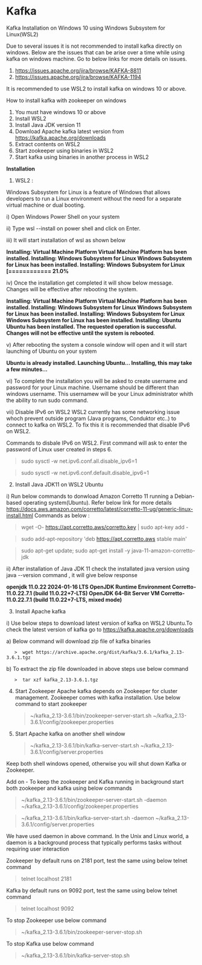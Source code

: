 # Kafka
Kafka Installation on Windows 10 using Windows Subsystem for Linux(WSL2)

Due to several issues it is not recommended to install kafka directly on windows.
Below are the issues that can be arise over a time while using kafka on windows machine. Go to below links for more details on issues.
1. https://issues.apache.org/jira/browse/KAFKA-8811
2. https://issues.apache.org/jira/browse/KAFKA-1194

It is recommended to use WSL2 to install kafka on windows 10 or above.

How to install kafka with zookeeper on windows
1. You must have windows 10 or above
2. Install WSL2
3. Install Java JDK version 11
4. Download Apache kafka latest version from https://kafka.apache.org/downloads
5. Extract contents on WSL2
6. Start zookeeper using binaries in WSL2
7. Start kafka using binaries in another process in WSL2
   
**Installation**

1. WSL2 : 

Windows Subsystem for Linux is a feature of Windows that allows developers to run a Linux environment without the need for a separate virtual machine or dual booting.

i) Open Windows Power Shell on your system
   
ii) Type wsl --install on power shell and click on Enter.
   
iii) It will start installation of wsl as shown below

   **Installing: Virtual Machine Platform
Virtual Machine Platform has been installed.
Installing: Windows Subsystem for Linux
Windows Subsystem for Linux has been installed.
Installing: Windows Subsystem for Linux
[============              21.0%**

iv) Once the installation get completed it will show below message. Changes will be effective after rebooting the system.

**Installing: Virtual Machine Platform
Virtual Machine Platform has been installed.
Installing: Windows Subsystem for Linux
Windows Subsystem for Linux has been installed.
Installing: Windows Subsystem for Linux
Windows Subsystem for Linux has been installed.
Installing: Ubuntu
Ubuntu has been installed.
The requested operation is successful. Changes will not be effective until the system is rebooted**.

v) After rebooting the system a console window will open and it will start launching of Ubuntu on your system

   **Ubuntu is already installed.
Launching Ubuntu...
Installing, this may take a few minutes...**

vi) To complete the installation you will be asked to create username and password for your Linux machine.
   Username should be different than windows username. This usernamew will be your Linux administrator whith the ability to run sudo command.
   
vii) Disable IPv6 on WSL2
   WSL2 currently has some networking issue whoch prevent outside program (Java programs, Conduktor etc..) to connect to kafka on WSL2.
   To fix this it is recommended that disable IPv6 on WSL2.

   Commands to disbale IPv6 on WSL2. First command will ask to enter the password of Linux user created in steps 6.
   
   > sudo sysctl -w net.ipv6.conf.all.disable_ipv6=1

   > sudo sysctl -w net.ipv6.conf.default.disable_ipv6=1

2. Install Java JDK11 on WSL2 Ubuntu

i) Run below commands to donwload Amazon Corretto 11 running a Debian-based operating system(Ubuntu).
   Refer below link for more details
   https://docs.aws.amazon.com/corretto/latest/corretto-11-ug/generic-linux-install.html
   Commands as below :
   
   > wget -O- https://apt.corretto.aws/corretto.key | sudo apt-key add -

   > sudo add-apt-repository 'deb https://apt.corretto.aws stable main'
   
   > sudo apt-get update; sudo apt-get install -y java-11-amazon-corretto-jdk

ii)   After installation of Java JDK 11 check the installated java version using java --version command , it will give below response

**openjdk 11.0.22 2024-01-16 LTS
OpenJDK Runtime Environment Corretto-11.0.22.7.1 (build 11.0.22+7-LTS)
OpenJDK 64-Bit Server VM Corretto-11.0.22.7.1 (build 11.0.22+7-LTS, mixed mode)** 

3. Install Apache kafka

i) Use below steps to download latest version of kafka on WSL2 Ubuntu.To check the latest version of kafka go to https://kafka.apache.org/downloads

   a) Below command will download zip file of kafka binaries
    
       >  wget https://archive.apache.org/dist/kafka/3.6.1/kafka_2.13-3.6.1.tgz
       
   b) To extract the zip file downloaded in above steps use below command
   
       >  tar xzf kafka_2.13-3.6.1.tgz

4. Start Zookeeper
   Apache kafka depends on Zookeeper for cluster management. Zookeeper comes with kafka installation.
   Use below command to start zookeeper
   
   > ~/kafka_2.13-3.6.1/bin/zookeeper-server-start.sh ~/kafka_2.13-3.6.1/config/zookeeper.properties
   
6. Start Apache kafka on another shell window
   
   > ~/kafka_2.13-3.6.1/bin/kafka-server-start.sh ~/kafka_2.13-3.6.1/config/server.properties

Keep both shell windows opened, otherwise you will shut down Kafka or Zookeeper.

Add on - 
To keep the zookeeper and Kafka running in background start both zookeeper and kafka using below commands

 > ~/kafka_2.13-3.6.1/bin/zookeeper-server-start.sh -daemon ~/kafka_2.13-3.6.1/config/zookeeper.properties

 > ~/kafka_2.13-3.6.1/bin/kafka-server-start.sh -daemon ~/kafka_2.13-3.6.1/config/server.properties 

We have used daemon in above command. In the Unix and Linux world, a daemon is a background process that typically performs tasks without requiring user interaction

Zookeeper by default runs on 2181 port, test the same using below telnet command 
> telnet localhost 2181

Kafka by default runs on 9092 port, test the same using below telnet command
> telnet localhost 9092

To stop Zookeeper use below command

   > ~/kafka_2.13-3.6.1/bin/zookeeper-server-stop.sh

To stop Kafka use below command

   > ~/kafka_2.13-3.6.1/bin/kafka-server-stop.sh
   
